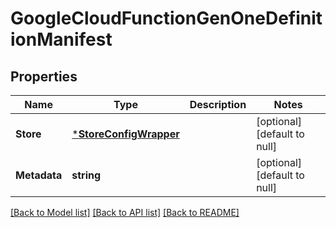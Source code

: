 # GoogleCloudFunctionGenOneDefinitionManifest

## Properties
Name | Type | Description | Notes
------------ | ------------- | ------------- | -------------
**Store** | [***StoreConfigWrapper**](StoreConfigWrapper.md) |  | [optional] [default to null]
**Metadata** | **string** |  | [optional] [default to null]

[[Back to Model list]](../README.md#documentation-for-models) [[Back to API list]](../README.md#documentation-for-api-endpoints) [[Back to README]](../README.md)

